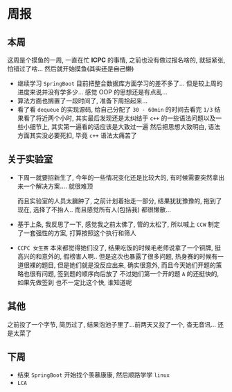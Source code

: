# 周报

## 本周

这周是个摸鱼的一周, 一直在忙 **ICPC** 的事情, 之前也没有做过报名啥的, 就挺紧张, 怕错过了啥… 然后就开始摸鱼~~(其实还是自己懒)~~

- 继续学习 `SpringBoot` 目前把整合数据库方面学习的差不多了… 但是较上周的进度来说并没有学多少… 感觉 OOP 的思想还是有点乱…
- 算法方面也搁置了一段时间了, 准备下周拾起来…
- 看了看 `dequeue` 的实现源码, 给自己分配了 `30 - 60min` 的时间去看完 `1/3` 结果看了将近两个小时, 其实最后发现还是太纠结于 `c++` 的一些语法问题以及一些小细节上, 其实第一遍看的话应该是大致过一遍 然后把思想大致明白, 语法方面其实没必要死扣, 毕竟 `c++` 语法太痛苦了

## 关于实验室

- 下周一就要招新生了, 今年的一些情况变化还是比较大的, 有时候需要突然拿出来一个解决方案…. 就很难顶

  而且实验室的人员太臃肿了, 之前计划着抬走一部分, 结果犹犹豫豫的, 拖到了现在, 选择了不抬人.. 而且感觉所有人(包括我) 都很懒散…

- 基于上条, 我反思了一下, 感觉我之前太佛了, 管的太松了, 所以喊上 `CCW` 制定了一套强性的方案, 打算按照这个执行和筛人

- `CCPC 女生赛` 本来都觉得她们没了, 结果吃饭的时候毛老师说拿了一个铜牌, 挺高兴的和意外的, 假榜害人啊.. 但是这次也暴露了很多问题, 热身赛的时候有一道很裸的题目, 但是她们就是没反应出来, 确实很意外, 而且今天她们开题的策略也很有问题, 签到题的顺序向后放了 不过她们第一个开的题 `A` 的还挺快的, 如果先做签到 也不一定比这个快, 谁知道呢

## 其他

之前投了一个字节, 简历过了, 结果泡池子里了…前两天又投了一个, 杳无音讯… 还是太菜了

## 下周

- 结束 `SpringBoot` 开始找个羡慕康康, 然后顺路学学 `linux`
- `LCA`  

